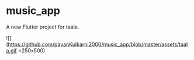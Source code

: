 # music_app

A new Flutter project for taala.

![](https://github.com/pavanKulkarni2000/music_app/blob/master/assets/taala.gif =250x500)

